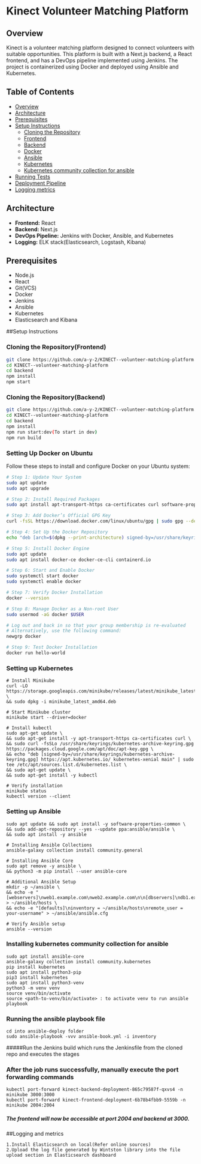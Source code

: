 # Kinect Volunteer Matching Platform

## Overview

Kinect is a volunteer matching platform designed to connect volunteers with suitable opportunities. This platform is built with a Next.js backend, a React frontend, and has a DevOps pipeline implemented using Jenkins. The project is containerized using Docker and deployed using Ansible and Kubernetes.

## Table of Contents

- [Overview](#overview)
- [Architecture](#architecture)
- [Prerequisites](#prerequisites)
- [Setup Instructions](#setup-instructions)
  - [Cloning the Repository](#cloning-the-repository)
  - [Frontend](#frontend)
  - [Backend](#backend)
  - [Docker](#docker)
  - [Ansible](#ansible)
  - [Kubernetes](#kubernetes)
  - [Kubernetes community collection for ansible](#kubernetes-community-module)
- [Running Tests](#running-tests)
- [Deployment Pipeline](#deployment-pipeline)
- [Logging metrics](#logging-metrics)

## Architecture

- **Frontend:** React
- **Backend:** Next.js
- **DevOps Pipeline:** Jenkins with Docker, Ansible, and Kubernetes
- **Logging:** ELK stack(Elasticsearch, Logstash, Kibana)

## Prerequisites

- Node.js
- React
- Git(VCS)
- Docker
- Jenkins
- Ansible
- Kubernetes
- Elasticsearch and Kibana

##Setup Instructions

### Cloning the Repository(Frontend)

```bash
git clone https://github.com/a-y-2/KINECT--volunteer-matching-platform.git
cd KINECT--volunteer-matching-platform
cd backend
npm install
npm start
```

### Cloning the Repository(Backend)

```bash
git clone https://github.com/a-y-2/KINECT--volunteer-matching-platform.git
cd KINECT--volunteer-matching-platform
cd backend
npm install
npm run start:dev(To start in dev)
npm run build
```

### Setting Up Docker on Ubuntu

Follow these steps to install and configure Docker on your Ubuntu system:

```bash
# Step 1: Update Your System
sudo apt update
sudo apt upgrade

# Step 2: Install Required Packages
sudo apt install apt-transport-https ca-certificates curl software-properties-common

# Step 3: Add Docker’s Official GPG Key
curl -fsSL https://download.docker.com/linux/ubuntu/gpg | sudo gpg --dearmor -o /usr/share/keyrings/docker-archive-keyring.gpg

# Step 4: Set Up the Docker Repository
echo "deb [arch=$(dpkg --print-architecture) signed-by=/usr/share/keyrings/docker-archive-keyring.gpg] https://download.docker.com/linux/ubuntu $(lsb_release -cs) stable" | sudo tee /etc/apt/sources.list.d/docker.list > /dev/null

# Step 5: Install Docker Engine
sudo apt update
sudo apt install docker-ce docker-ce-cli containerd.io

# Step 6: Start and Enable Docker
sudo systemctl start docker
sudo systemctl enable docker

# Step 7: Verify Docker Installation
docker --version

# Step 8: Manage Docker as a Non-root User
sudo usermod -aG docker $USER

# Log out and back in so that your group membership is re-evaluated
# Alternatively, use the following command:
newgrp docker

# Step 9: Test Docker Installation
docker run hello-world

```

### Setting up Kubernetes

```
# Install Minikube
curl -LO https://storage.googleapis.com/minikube/releases/latest/minikube_latest_amd64.deb \
&& sudo dpkg -i minikube_latest_amd64.deb

# Start Minikube cluster
minikube start --driver=docker

# Install kubectl
sudo apt-get update \
&& sudo apt-get install -y apt-transport-https ca-certificates curl \
&& sudo curl -fsSLo /usr/share/keyrings/kubernetes-archive-keyring.gpg https://packages.cloud.google.com/apt/doc/apt-key.gpg \
&& echo "deb [signed-by=/usr/share/keyrings/kubernetes-archive-keyring.gpg] https://apt.kubernetes.io/ kubernetes-xenial main" | sudo tee /etc/apt/sources.list.d/kubernetes.list \
&& sudo apt-get update \
&& sudo apt-get install -y kubectl

# Verify installation
minikube status
kubectl version --client
```

### Setting up Ansible

```
sudo apt update && sudo apt install -y software-properties-common \
&& sudo add-apt-repository --yes --update ppa:ansible/ansible \
&& sudo apt install -y ansible

# Installing Ansible Collections
ansible-galaxy collection install community.general

# Installing Ansible Core
sudo apt remove -y ansible \
&& python3 -m pip install --user ansible-core

# Additional Ansible Setup
mkdir -p ~/ansible \
&& echo -e "[webservers]\nweb1.example.com\nweb2.example.com\n\n[dbservers]\ndb1.example.com" > ~/ansible/hosts \
&& echo -e "[defaults]\ninventory = ~/ansible/hosts\nremote_user = your-username" > ~/ansible/ansible.cfg

# Verify Ansible setup
ansible --version
```

### Installing kubernetes community collection for ansible

```
sudo apt install ansible-core
ansible-galaxy collection install community.kubernetes
pip install kubernetes
sudo apt install python3-pip
pip3 install kubernetes
sudo apt install python3-venv
python3 -m venv venv
source venv/bin/activate
source <path-to-venv/bin/activate> : to activate venv to run ansible playbook
```

### Running the ansible playbook file
```
cd into ansible-deploy folder
sudo ansible-playbook -vvv ansible-book.yml -i inventory
```

#####Run the Jenkins build which runs the Jenkinsfile from the cloned repo and executes the stages

### After the job runs successfully, manually execute the port forwarding commands
```
kubectl port-forward kinect-backend-deployment-865c79587f-qxvs4 -n minikube 3000:3000
kubectl port-forward kinect-frontend-deployment-6b78b4fbb9-5559b -n minikube 2004:2004
```
##### The frontend will now be accessible at port 2004 and backend at 3000.

##Logging and metrics

```
1.Install Elasticsearch on local(Refer online sources)
2.Upload the log file generated by Wintston library into the file upload section in Elasticsearch dashboard
```






